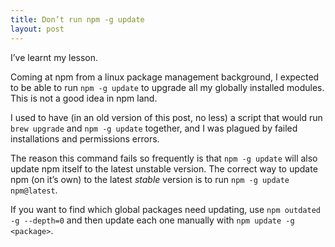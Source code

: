 ```yaml
---
title: Don’t run npm -g update
layout: post
---
```


I’ve learnt my lesson.

Coming at npm from a linux package management background, I expected to be able to run `npm -g update` to upgrade all my globally installed modules. This is not a good idea in npm land.

I used to have (in an old version of this post, no less) a script that would run `brew upgrade` and `npm -g update` together, and I was plagued by failed installations and permissions errors.

The reason this command fails so frequently is that `npm -g update` will also update npm itself to the latest unstable version. The correct way to update npm (on it’s own) to the latest *stable* version is to run `npm -g update npm@latest`.

If you want to find which global packages need updating, use `npm outdated -g --depth=0` and then update each one manually with `npm update -g <package>`.
